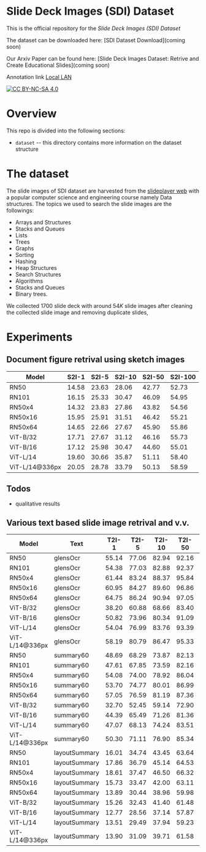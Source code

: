 # Slide Deck Images (SDI) Dataset

This is the official repository for the *Slide Deck Images (SDI) Dataset* 

The dataset can be downloaded here:
[SDI Dataset Download](coming soon)

Our Arxiv Paper can be found here: 
[Slide Deck Images Dataset: Retrive and Create Educational Slides](coming soon)


Annotation link [Local LAN](http://10.2.16.142:8000)

 [![CC BY-NC-SA 4.0][cc-by-nc-sa-shield]][cc-by-nc-sa]
 
[cc-by-nc-sa]: http://creativecommons.org/licenses/by-nc-sa/4.0/
[cc-by-nc-sa-image]: https://licensebuttons.net/l/by-nc-sa/4.0/88x31.png
[cc-by-nc-sa-shield]: https://img.shields.io/badge/License-CC%20BY--NC--SA%204.0-lightgrey.svg

# Overview

This repo is divided into the following sections:

* `dataset` -- this directory contains more information on the dataset structure 

# The dataset
The slide images of SDI dataset are harvested from the [slideplayer web](https://slideplayer.com/) with a popular computer science and  engineering course namely Data structures. The topics we used to search the slide images are the followings: 
* Arrays and Structures
* Stacks and Queues
* Lists
* Trees
* Graphs
* Sorting
* Hashing
* Heap Structures
* Search Structures
* Algorithms
* Stacks and Queues
* Binary trees.
 
 We collected $1700$ slide deck with around $54K$ slide images after cleaning the collected slide image and removing duplicate slides,

# Experiments
## Document figure retrival using sketch images

| Model | S2I-1 | S2I-5 | S2I-10 |S2I-50 |S2I-100 | 
| --- |  --- | --- |--- | --- | --- |
| RN50 |14.58 | 23.63 | 28.06 | 42.77 |52.73 |
| RN101 |16.15 | 25.33 | 30.47 | 46.09 |54.95 |
| RN50x4 |14.32 | 23.83 | 27.86 | 43.82 |54.56 |
| RN50x16 |15.95 | 25.91 | 31.51 | 46.42 |55.21 |
| RN50x64 |14.65 | 22.66 | 27.67 | 45.90 |55.86 |
| ViT-B/32 |17.71 | 27.67 | 31.12 | 46.16 |55.73 |
| ViT-B/16 |17.12 | 25.98 | 30.47 | 44.60 |55.01 |
| ViT-L/14 |19.60 | 30.66 | 35.87 | 51.11 |58.40 |
| ViT-L/14@336px |20.05 | 28.78 | 33.79 | 50.13 |58.59 |

## Todos
* qualitative results

## Various text based slide image retrival and v.v. 

| Model | Text |T2I-1 | T2I-5 | T2I-10 |T2I-50 |T2I-100 | I2T-1 | I2T-5 | I2T-10 |I2T-50 |I2T-100 | 
| --- | --- | --- | --- |--- | --- | --- | --- | --- | --- | --- | --- |
| RN50 | glensOcr |55.14 | 77.06 | 82.94 | 92.16 |94.82 |57.14 | 77.61 | 82.72 |91.09 |93.59 |
| RN101 | glensOcr |54.38 | 77.03 | 82.88 | 92.37 |95.04 |52.63 | 73.76 | 79.79 |89.09 |91.90 |
| RN50x4 | glensOcr |61.44 | 83.24 | 88.37 | 95.84 |97.84 |60.75 | 80.90 | 85.40 |93.01 |95.02 |
| RN50x16 | glensOcr |60.95 | 84.27 | 89.60 | 96.86 |98.56 |60.56 | 82.51 | 87.53 |94.77 |96.47 |
| RN50x64 | glensOcr |64.75 | 86.24 | 90.94 | 97.05 |98.56 |58.43 | 80.50 | 86.03 |93.76 |96.01 |
| ViT-B/32 | glensOcr |38.20 | 60.88 | 68.66 | 83.40 |88.25 |38.64 | 61.39 | 69.05 |82.56 |87.12 |
| ViT-B/16 | glensOcr |50.82 | 73.96 | 80.34 | 91.09 |94.32 |48.30 | 70.62 | 77.18 |88.30 |91.65 |
| ViT-L/14 | glensOcr |54.04 | 76.99 | 83.76 | 93.39 |96.11 |46.22 | 69.75 | 76.73 |88.28 |92.08 |
| ViT-L/14@336px | glensOcr |58.19 | 80.79 | 86.47 | 95.33 |97.65 |49.67 | 73.78 | 80.28 |90.86 |94.08 |
| RN50 | summary60 |48.69 | 68.29 | 73.87 | 82.13 |84.86 |50.01 | 68.08 | 72.46 |80.04 |82.34 |
| RN101 | summary60 |47.61 | 67.85 | 73.59 | 82.16 |84.91 |45.36 | 64.36 | 69.59 |78.10 |80.96 |
| RN50x4 | summary60 |54.08 | 74.00 | 78.92 | 86.04 |87.82 |53.21 | 70.76 | 75.40 |82.47 |84.06 |
| RN50x16 | summary60 |53.70 | 74.77 | 80.01 | 86.99 |88.83 |52.39 | 72.44 | 77.62 |84.08 |85.64 |
| RN50x64 | summary60 |57.05 | 76.59 | 81.19 | 87.36 |89.01 |50.73 | 70.95 | 75.91 |83.39 |85.28 |
| ViT-B/32 | summary60 |32.70 | 52.45 | 59.14 | 72.90 |77.31 |33.19 | 52.89 | 59.62 |71.88 |75.69 |
| ViT-B/16 | summary60 |44.39 | 65.49 | 71.26 | 81.36 |84.30 |42.32 | 61.55 | 67.69 |77.76 |80.58 |
| ViT-L/14 | summary60 |47.07 | 68.13 | 74.24 | 83.51 |86.07 |41.20 | 61.17 | 67.23 |77.68 |81.18 |
| ViT-L/14@336px | summary60 |50.30 | 71.11 | 76.90 | 85.34 |87.74 |43.57 | 63.93 | 70.23 |80.26 |83.15 |
| RN50 | layoutSummary |16.01 | 34.74 | 43.45 | 63.64 |70.79 |20.77 | 40.47 | 49.18 |66.98 |73.44 |
| RN101 | layoutSummary |17.86 | 36.79 | 45.14 | 64.53 |71.67 |20.42 | 39.76 | 48.37 |66.66 |72.80 |
| RN50x4 | layoutSummary |18.61 | 37.47 | 46.50 | 66.32 |73.25 |18.14 | 36.13 | 44.72 |64.13 |70.99 |
| RN50x16 | layoutSummary |15.73 | 33.47 | 42.00 | 63.11 |71.12 |17.05 | 34.11 | 42.48 |61.99 |69.58 |
| RN50x64 | layoutSummary |13.89 | 30.44 | 38.96 | 59.98 |68.29 |15.05 | 30.68 | 38.49 |57.50 |64.83 |
| ViT-B/32 | layoutSummary |15.26 | 32.43 | 41.40 | 61.48 |68.46 |19.39 | 37.87 | 46.39 |65.12 |71.41 |
| ViT-B/16 | layoutSummary |12.77 | 28.56 | 37.14 | 57.87 |66.44 |14.94 | 31.56 | 39.80 |60.37 |67.97 |
| ViT-L/14 | layoutSummary |13.51 | 29.49 | 37.94 | 59.23 |67.93 |14.06 | 28.63 | 36.89 |56.28 |64.20 |
| ViT-L/14@336px | layoutSummary |13.90 | 31.09 | 39.71 | 61.58 |70.04 |14.61 | 30.34 | 38.24 |57.35 |65.24 |

